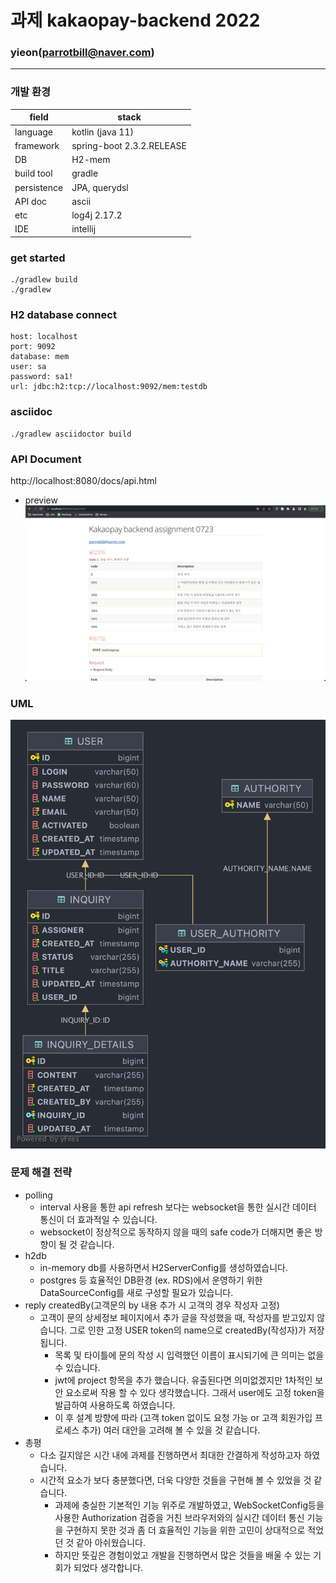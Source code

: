 # 과제 kakaopay-backend 2022 
### yieon(parrotbill@naver.com)

---

### 개발 환경
field| stack |
|---|---|
|language | kotlin (java 11) |
|framework | spring-boot 2.3.2.RELEASE|
|DB | H2-mem|
|build tool | gradle
|persistence | JPA, querydsl |
|API doc | ascii |
|etc | log4j 2.17.2 |
|IDE | intellij


### get started
```
./gradlew build
./gradlew
```

### H2 database connect
```
host: localhost
port: 9092
database: mem
user: sa
password: sa1!
url: jdbc:h2:tcp://localhost:9092/mem:testdb
```

### asciidoc
```
./gradlew asciidoctor build
```

### API Document
http://localhost:8080/docs/api.html
- preview
 ![ascii.png](ascii.png)

### UML
![inquiry.png](inquiry.png)

### 문제 해결 전략
- polling
  - interval 사용을 통한 api refresh 보다는 websocket을 통한 실시간 데이터 통신이 더 효과적일 수 있습니다.
  - websocket이 정상적으로 동작하지 않을 때의 safe code가 더해지면 좋은 방향이 될 것 같습니다.
- h2db
  - in-memory db를 사용하면서 H2ServerConfig를 생성하였습니다.
  - postgres 등 효율적인 DB환경 (ex. RDS)에서 운영하기 위한 DataSourceConfig를 새로 구성할 필요가 있습니다.
- reply createdBy(고객문의 by 내용 추가 시 고객의 경우 작성자 고정)
  - 고객이 문의 상세정보 페이지에서 추가 글을 작성했을 때, 작성자를 받고있지 않습니다. 그로 인한 고정 USER token의 name으로 createdBy(작성자)가 저장됩니다.
    - 목록 및 타이틀에 문의 작성 시 입력했던 이름이 표시되기에 큰 의미는 없을 수 있습니다.
    - jwt에 project 항목을 추가 했습니다. 유출된다면 의미없겠지만 1차적인 보안 요소로써 작용 할 수 있다 생각했습니다. 그래서 user에도 고정 token을 발급하여 사용하도록 하였습니다.
    - 이 후 설계 방향에 따라 (고객 token 없이도 요청 가능 or 고객 회원가입 프로세스 추가) 여러 대안을 고려해 볼 수 있을 것 같습니다.
- 총평
  - 다소 길지않은 시간 내에 과제를 진행하면서 최대한 간결하게 작성하고자 하였습니다.
  - 시간적 요소가 보다 충분했다면, 더욱 다양한 것들을 구현해 볼 수 있었을 것 같습니다.
    - 과제에 충실한 기본적인 기능 위주로 개발하였고, WebSocketConfig등을 사용한 Authorization 검증을 거친 브라우저와의 실시간 데이터 통신 기능을 구현하지 못한 것과 좀 더 효율적인 기능을 위한 고민이 상대적으로 적었던 것 같아 아쉬웠습니다.
    - 하지만 뜻깊은 경험이었고 개발을 진행하면서 많은 것들을 배울 수 있는 기회가 되었다 생각합니다.
